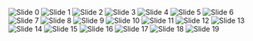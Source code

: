 ![Slide 0](Presentation_Slides/Project_Presentation.pptx_(0).jpg)
![Slide 1](Presentation_Slides/Project_Presentation.pptx_(1).jpg)
![Slide 2](Presentation_Slides/Project_Presentation.pptx_(2).jpg)
![Slide 3](Presentation_Slides/Project_Presentation.pptx_(3).jpg)
![Slide 4](Presentation_Slides/Project_Presentation.pptx_(4).jpg)
![Slide 5](Presentation_Slides/Project_Presentation.pptx_(5).jpg)
![Slide 6](Presentation_Slides/Project_Presentation.pptx_(6).jpg)
![Slide 7](Presentation_Slides/Project_Presentation.pptx_(7).jpg)
![Slide 8](Presentation_Slides/Project_Presentation.pptx_(8).jpg)
![Slide 9](Presentation_Slides/Project_Presentation.pptx_(9).jpg)
![Slide 10](Presentation_Slides/Project_Presentation.pptx_(10).jpg)
![Slide 11](Presentation_Slides/Project_Presentation.pptx_(11).jpg)
![Slide 12](Presentation_Slides/Project_Presentation.pptx_(12).jpg)
![Slide 13](Presentation_Slides/Project_Presentation.pptx_(13).jpg)
![Slide 14](Presentation_Slides/Project_Presentation.pptx_(14).jpg)
![Slide 15](Presentation_Slides/Project_Presentation.pptx_(15).jpg)
![Slide 16](Presentation_Slides/Project_Presentation.pptx_(16).jpg)
![Slide 17](Presentation_Slides/Project_Presentation.pptx_(17).jpg)
![Slide 18](Presentation_Slides/Project_Presentation.pptx_(18).jpg)
![Slide 19](Presentation_Slides/Project_Presentation.pptx_(19).jpg)
